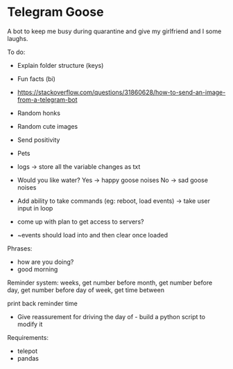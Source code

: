 # Telegram Goose
A bot to keep me busy during quarantine and give my girlfriend and I some laughs.

To do:
* Explain folder structure (keys)
* Fun facts (bi)
* https://stackoverflow.com/questions/31860628/how-to-send-an-image-from-a-telegram-bot
* Random honks
* Random cute images
* Send positivity
* Pets
* logs -> store all the variable changes as txt
* Would you like water? Yes -> happy goose noises No -> sad goose noises
* Add ability to take commands (eg: reboot, load events) -> take user input in loop
* come up with plan to get access to servers? 

* ~events should load into and then clear once loaded

Phrases:
* how are you doing?
* good morning

Reminder system:
weeks, get number before
month, get number before
day, get number before
day of week, get time between

print back reminder time



* Give reassurement for driving the day of - build a python script to modify it


Requirements:
* telepot
* pandas

